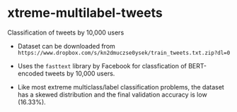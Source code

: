 # xtreme-multilabel-tweets
Classification of tweets by 10,000 users

* Dataset can be downloaded from `https://www.dropbox.com/s/kn2dmuczse0ysek/train_tweets.txt.zip?dl=0`

* Uses the `fasttext` library by Facebook for classfication of BERT-encoded tweets by 10,000 users.

* Like most extreme multiclass/label classification problems, the dataset has a skewed distribution and the final validation accuracy is low (16.33%).
